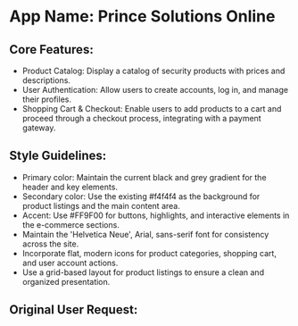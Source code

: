 # **App Name**: Prince Solutions Online

## Core Features:

- Product Catalog: Display a catalog of security products with prices and descriptions.
- User Authentication: Allow users to create accounts, log in, and manage their profiles.
- Shopping Cart & Checkout: Enable users to add products to a cart and proceed through a checkout process, integrating with a payment gateway.

## Style Guidelines:

- Primary color: Maintain the current black and grey gradient for the header and key elements.
- Secondary color: Use the existing #f4f4f4 as the background for product listings and the main content area.
- Accent: Use #FF9F00 for buttons, highlights, and interactive elements in the e-commerce sections.
- Maintain the 'Helvetica Neue', Arial, sans-serif font for consistency across the site.
- Incorporate flat, modern icons for product categories, shopping cart, and user account actions.
- Use a grid-based layout for product listings to ensure a clean and organized presentation.

## Original User Request:
<!DOCTYPE html>
<html lang="en">
<head>
    <meta charset="UTF-8">
    <meta name="viewport" content="width=device-width, initial-scale=1.0">
    <title>Prince Solutions - IT & Security Solutions</title>
    <script>
        // This ensures that when the page is refreshed, we go to the top.
        window.addEventListener("beforeunload", function() {
          window.scrollTo(0, 0); // Scrolls to the top before the page unloads
        });

        document.addEventListener("DOMContentLoaded", function() {
          window.scrollTo(0, 0); // Scrolls to the top when the page finishes loading
        });

        // Add an event listener to the Home link to refresh and scroll to top
        function reloadAndScroll() {
          window.location.reload();  // Forces the page to reload
          window.scrollTo(0, 0); // Ensures the page is at the top when it reloads
        }
    </script>
    
    <style>
        /* General Styling */
        body {
            font-family: 'Helvetica Neue', Arial, sans-serif;
            margin: 0;
            padding: 0;
            line-height: 1.6;
            scroll-behavior: smooth;
            background-color: #f4f4f4;
        }

        /* Header with Gradient Background */
        header {
            background: linear-gradient(135deg, #000000, #808080); /* Gradient Background */
            color: #fff;
            padding: 20px 40px;
            position: sticky;
            top: 0;
            z-index: 100;
            display: flex;
            justify-content: space-between;
            align-items: center;
            box-shadow: 0 4px 8px rgba(0, 0, 0, 0.3); /* Depth shadow */
            animation: headerAnim 1.5s ease-out; /* Animation for header */
        }

        /* Logo Section */
        .logo {
            display: flex;
            align-items: center;
            font-size: 28px;
            font-weight: bold;
            text-transform: uppercase;
            letter-spacing: 2px;
            position: relative;
            overflow: hidden;
        }

        .logo img {
            width: 70px;
            height: auto;
            margin-right: 15px;
            transform-origin: center;
            transition: all 0.5s ease;
        }

        .logo:hover img {
            transform: rotate(15deg) scale(1.1); /* Rotate and scale the logo on hover */
        }

        .logo div {
            font-size: 1.8rem;
            text-shadow: 2px 2px 10px rgba(0, 0, 0, 0.4);
            color: #fff;
            position: relative;
            animation: logoTextAnim 1.5s ease-in-out forwards;
        }

        /* Logo Text Animation */
        @keyframes logoTextAnim {
            0% {
                transform: translateX(-100%);
            }
            100% {
                transform: translateX(0);
            }
        }

        /* Navigation Bar */
        nav {
            display: flex;
            gap: 30px;
            position: relative;
        }

        nav a {
            color: #fff;
            text-decoration: none;
            font-size: 1rem;
            text-transform: uppercase;
            letter-spacing: 1px;
            padding: 10px;
            position: relative;
            transition: color 0.3s ease;
        }

        nav a::after {
            content: '';
            position: absolute;
            width: 0;
            height: 2px;
            background-color: #ff9f00; /* Accent color */
            transition: width 0.3s ease;
            bottom: -5px;
            left: 0;
        }

        nav a:hover {
            color: #ff9f00;
        }

        nav a:hover::after {
            width: 100%;
        }

        /* Hamburger Menu (Mobile) */
        .menu-btn {
            display: none;
            background: none;
            border: none;
            color: #fff;
            font-size: 1.8rem;
            cursor: pointer;
            position: relative;
            z-index: 200;
            transition: transform 0.3s ease;
        }

        .menu-btn:hover {
            transform: rotate(90deg); /* Animation for hamburger on hover */
        }

        /* Navigation Popup (Mobile Menu) */
        .nav-popup {
            position: fixed;
            top: 0;
            right: -100%;
            width: 250px;
            height: 100vh;
            background-color: rgba(0, 0, 0, 0.8);
            display: flex;
            flex-direction: column;
            align-items: center;
            justify-content: center;
            transition: right 0.3s ease-in-out;
        }

        .nav-popup a {
            color: #fff;
            text-decoration: none;
            font-size: 1.5rem;
            margin: 20px 0;
            text-transform: uppercase;
            letter-spacing: 1px;
        }

        .nav-popup a:hover {
            color: #ff9f00;
        }

        /* Media Queries for Mobile */
        @media (max-width: 768px) {
            nav {
                display: none; /* Hide nav links on small screens */
            }

            .menu-btn {
                display: block; /* Show hamburger menu button */
            }
        }

        @media (max-width: 480px) {
            header {
                padding: 15px 20px;
            }
        }

        /* Header Animation */
        @keyframes headerAnim {
            0% {
                opacity: 0;
                transform: translateY(-30px);
            }
            100% {
                opacity: 1;
                transform: translateY(0);
            }
        }
    </style>
</head>
<body>
           <style>
        body {
            -webkit-user-select: none;
            -moz-user-select: none;
            -ms-user-select: none;
            user-select: none;
         </style>

    <!-- Header -->
    <header>
        <div class="logo">
            <img src="https://github.com/user-attachments/assets/909c75cd-2514-403a-8870-fb8a21468f3d" alt="Prince Solutions Logo">
            <div>Prince Solutions</div>
        </div>

        <!-- Navigation Bar (Desktop) -->
        <nav>
            <a href="javascript:void(0);" onclick="reloadAndScroll()">Home</a> <!-- Modified the 'Home' link to reload and scroll to the top -->
            <a href="services-section.html">Services</a>
            <a href="solutions-section.html">Solutions</a>
            <a href="#about">About Us</a>
            <a href="#contact">Contact Us</a>
        </nav>
    </header>
    <!-- Add more content here -->
</body>
</html>


        <!-- Hamburger Menu Button -->
        <button class="menu-btn" id="menu-btn">&#9776;</button>
    </header>

    <!-- Mobile Navigation Popup -->
    <div class="nav-popup" id="nav-popup">
        <a href="javascript:void(0);" onclick="reloadAndScroll()">Home</a> <!-- Modified the 'Home' link to reload and scroll to the top -->

        <a href="services-section.html">Services</a>
        <a href="solutions-section.html">Solutions</a>
        <a href="#about">About Us</a>
        <a href="#contact">Contact Us</a>
    </div>

    <script>
        // Get elements
        const menuBtn = document.getElementById('menu-btn');
        const navPopup = document.getElementById('nav-popup');

        // Toggle nav popup
        menuBtn.addEventListener('click', () => {
            if (navPopup.style.right === '0px') {
                navPopup.style.right = '-100%'; // Hide the popup
            } else {
                navPopup.style.right = '0'; // Show the popup
            }
        });

        // Close the popup if clicked outside
        window.addEventListener('click', (event) => {
            if (!navPopup.contains(event.target) && !menuBtn.contains(event.target)) {
                navPopup.style.right = '-100%'; // Hide the popup if clicked outside
            }
        });
    </script>
</body>
</html>


               <!-- Hero Section -->
<section class="hero" id="home">
    <!-- Background Slideshow -->
    <div class="hero-background"></div>

    <!-- Content Container -->
    <div class="hero-content">
        <h1 class="hero-title">Empowering Businesses</h1>
        <p class="hero-subtitle">Seamlessly integrate IT innovation with world-class security.</p>
        <a href="services-section.html" class="btn hero-btn">Explore Our Services</a>
    </div>
</section>

<!-- Styles -->
<style>
    /* Hero Section Styles */
    .hero {
        position: relative;
        width: 100%;
        height: 100vh;
        display: flex;
        justify-content: center;
        align-items: center;
        overflow: hidden;
        text-align: center;
        color: white;
    }

    /* Background Slideshow */
    .hero-background {
        position: absolute;
        top: 0;
        left: 0;
        width: 100%;
        height: 100%;
        z-index: -1;
        animation: slideshow 15s infinite; /* Slideshow with 3-second interval per image */
        background-size: cover;
        background-position: center;
    }

    /* Slideshow Background Images */
    @keyframes slideshow {
        0% { background-image: url("https://github.com/user-attachments/assets/bff05330-2aa3-4c11-946b-0c6c761b104f"); }
        20% { background-image: url("https://github.com/user-attachments/assets/25444570-2d6f-4386-b61e-bf62acbc7c76"); }
        40% { background-image: url("https://github.com/user-attachments/assets/e73f3406-9a49-4b0c-86a9-b84f2b77c701"); }
        60% { background-image: url("https://github.com/user-attachments/assets/981f90e6-8c76-425d-9c1f-c4dbe88f1fa6"); }
        80% { background-image: url("https://github.com/user-attachments/assets/ef2517bd-61e4-4020-84e5-4f938cc46712"); }
        100% { background-image: url("https://github.com/user-attachments/assets/a8e503bf-df97-43a2-8726-fbd782bf4cf6"); }
    }

    /* Content Styling */
    .hero-content {
        position: relative;
        z-index: 1;
        padding: 30px;
        max-width: 800px;
        background: rgba(0, 0, 0, 0.6); /* Dark background with more opacity */
        border-radius: 15px;
        box-shadow: 0 10px 40px rgba(0, 0, 0, 0.6);
        animation: fadeInUp 1.5s ease-out forwards; /* Upward fade-in effect */
    }

    .hero-title {
        font-size: 4.5rem;
        font-weight: 700;
        text-transform: uppercase;
        margin-bottom: 20px;
        letter-spacing: 3px;
        opacity: 0;
        animation: slideInFromTop 1.2s ease-out forwards;
    }

    .hero-subtitle {
        font-size: 1.6rem;
        margin-bottom: 30px;
        line-height: 1.8;
        opacity: 0;
        animation: fadeInSubtitle 1.4s ease-out forwards;
        animation-delay: 0.3s;
    }

    /* Button Styling */
    .btn.hero-btn {
        background-color: #f8a928;
        color: white;
        font-size: 1.3rem;
        padding: 18px 40px;
        border: none;
        border-radius: 25px;
        cursor: pointer;
        transition: all 0.3s ease;
        text-decoration: none;
        display: inline-block;
        box-shadow: 0 10px 30px rgba(248, 169, 40, 0.5);
        opacity: 0;
        animation: fadeInButton 1.6s ease-out forwards;
        animation-delay: 0.6s;
    }

    .btn.hero-btn:hover {
        background-color: #d77a16;
        transform: scale(1.05);
        box-shadow: 0 15px 30px rgba(248, 169, 40, 0.6);
    }

    /* Animations */
    @keyframes slideInFromTop {
        0% {
            opacity: 0;
            transform: translateY(-50px);
        }
        100% {
            opacity: 1;
            transform: translateY(0);
        }
    }

    @keyframes fadeInSubtitle {
        0% {
            opacity: 0;
            transform: translateY(30px);
        }
        100% {
            opacity: 1;
            transform: translateY(0);
        }
    }

    @keyframes fadeInButton {
        0% {
            opacity: 0;
            transform: scale(0);
        }
        100% {
            opacity: 1;
            transform: scale(1);
        }
    }

    @keyframes fadeInUp {
        0% {
            opacity: 0;
            transform: translateY(50px);
        }
        100% {
            opacity: 1;
            transform: translateY(0);
        }
    }

    /* Mobile responsiveness */
    @media screen and (max-width: 768px) {
        .hero-title {
            font-size: 3.5rem;
        }

        .hero-subtitle {
            font-size: 1.2rem;
        }

        .btn.hero-btn {
            font-size: 1.1rem;
            padding: 15px 30px;
        }
    }
</style>






<!-- Styling for About Us Section -->
<style>
    /* About Us Section Styling */
    .about {
        background: #f4f4f4; /* Light grey background */
        padding: 80px 20px;
        text-align: center;
        color: #333;
    }

    /* About Container for Image and Text */
    .about-container {
        display: flex;
        justify-content: space-between;
        align-items: center;
        max-width: 1200px;
        margin: 0 auto;
        flex-wrap: wrap;
        padding: 0 20px;
    }

    /* About Image Styling */
    .about-image {
        flex: 1;
        max-width: 500px;
        margin-right: 30px;
        border-radius: 10px;
        overflow: hidden;
        box-shadow: 0 4px 15px rgba(0, 0, 0, 0.1);
        transition: transform 0.3s ease, box-shadow 0.3s ease;
    }

    .about-image img {
        width: 100%;
        height: auto;
        object-fit: cover;
        border-radius: 10px;
    }

    /* Hover Effect for About Image */
    .about-image:hover {
        transform: scale(1.05); /* Zoom effect */
        box-shadow: 0 8px 30px rgba(0, 0, 0, 0.2);
    }

    /* About Text Styling */
    .about-text {
        flex: 1;
        max-width: 600px;
        padding: 30px;
        background: #fff;
        border-radius: 10px;
        box-shadow: 0 4px 15px rgba(0, 0, 0, 0.1);
        text-align: left;
        line-height: 1.6;
        transition: transform 0.3s ease, box-shadow 0.3s ease;
    }

    .about-text h2 {
        font-size: 2.4rem;
        color: #0073e6; /* Blue color */
        margin-bottom: 20px;
    }

    .about-text p {
        font-size: 1.1rem;
        color: #555;
    }

    /* Hover Effect for About Text */
    .about-text:hover {
        transform: translateY(-10px);
        box-shadow: 0 8px 25px rgba(0, 0, 0, 0.2);
    }

    /* Responsive Design for About Us Section */
    @media (max-width: 768px) {
        .about-container {
            flex-direction: column;
            align-items: center;
        }

        .about-image {
            margin-right: 0;
            margin-bottom: 30px;
        }

        .about-text {
            max-width: 100%;
        }

        .about-text h2 {
            font-size: 2rem;
        }

        .about-text p {
            font-size: 1rem;
        }
    }
</style>
           <!-- About Us Section -->
<section class="about" id="about">
    <div class="about-container">
        <div class="about-image">
            <img src="https://github.com/user-attachments/assets/d0be576f-5e5b-48df-8f3c-64813b4bd073"/>
        </div>
        <div class="about-text">
            <h2>About Us</h2>
            <p>At Prince Solutions, we are dedicated to providing cutting-edge CCTV camera solutions to ensure the safety and security of your home, business, and property. With years of expertise in the security industry, we specialize in offering high-quality surveillance systems tailored to meet the unique needs of our clients. Whether it's for residential, commercial, or industrial purposes, we provide reliable and easy-to-use camera systems designed to monitor, protect, and give you peace of mind. Our products include state-of-the-art cameras, real-time monitoring, and customized security solutions, all backed by exceptional customer service. At Prince Solutions, your safety is our priority, and we work tirelessly to deliver the best in security technology.</p>
        </div>
    </div>
</section>


    <!-- Contact Section -->
<section class="contact" id="contact">
    <div class="container">
        <div class="contact-header">
            <h2>Get in Touch</h2>
            <p>We would love to hear from you! Reach out to us for inquiries, support, or project discussions.</p>
        </div>

        <!-- Contact Information Section with Icons -->
        <div class="contact-info">
            <div class="contact-item">
                <div class="contact-icon">
                    <img src="https://img.icons8.com/ios/50/000000/email.png" alt="Email Icon">
                </div>
                <h3>Email Us</h3>
                <p><a href="mailto:support@princesolutions.in">support@princesolutions.in</a></p>
            </div>

            <div class="contact-item">
                <div class="contact-icon">
                    <img src="https://github.com/user-attachments/assets/b05a09e7-5921-46db-af04-ea113a234e9c" alt="Phone Icon">
                </div>
                <h3>Call Us</h3>
                <p>
                    <a href="tel:+919927122440">+91-9927122440</a><br />
                    <a href="tel:+919917122440">+91-9917122440</a>
                </p>
            </div>

            <div class="contact-item">
                <div class="contact-icon">
                    <img src="https://github.com/user-attachments/assets/c459705f-8cea-4386-bbaf-d7a5aaeb4ab5" alt="Location Icon">
                </div>
                <h3>Visit Us</h3>
                <p>Opp. Govt Hospital, Moh Kavi Nagar, Gajraula(Amroha) 244235</p>
            </div>

            <!-- New Instagram Follow Us Section -->
            <div class="contact-item">
                <div class="contact-icon">
                    <img src="https://github.com/user-attachments/assets/52966619-aa56-4638-b844-125598835a63" alt="Instagram Icon">
                </div>
                <h3>Follow Us on Instagram</h3>
                <p><a href="https://www.instagram.com/prince.solutions" target="_blank">prince.solutions</a></p>
            </div>

            <!-- New Facebook follow us section -->
            <div class="contact-item">
                <div class="contact-icon">
                    <img src="https://github.com/user-attachments/assets/58373706-c01a-45f9-9422-b58916abfde1" alt="Facebook Icon">
                </div>
                <h3>Follow Us on Facebook</h3>
                <p><a href="https://www.facebook.com/profile.php?id=61564082030508" target="_blank">Prince solutions</a></p>
            </div>
        </div>

        <!-- Google Map Section -->
        <div class="contact-map">
            <iframe src="https://www.google.com/maps/embed?pb=!1m18!1m12!1m3!1d218.44205758793515!2d78.24258437198287!3d28.83668891247085!2m3!1f0!2f0!3f0!3m2!1i1024!2i768!4f13.1!3m3!1m2!1s0x390b75712f1d15b5%3A0x61dbe2a8ac765515!2sM%2Fs%20Prince%20Solutions!5e0!3m2!1sen!2sin!4v1734622649253!5m2!1sen!2sin" loading="lazy"></iframe>
        </div>
    </div>
</section>

<!-- Styling for Contact Section -->
<style>
    /* General Contact Section Styling */
    .contact {
        background-color: #ffffff;
        padding: 60px 20px;
        text-align: center;
        color: #333;
    }

    .container {
        max-width: 1200px;
        margin: 0 auto;
        padding: 0 20px;
    }

    .contact-header h2 {
        font-size: 2.5rem;
        color: #2f4f91;
        margin-bottom: 20px;
    }

    .contact-header p {
        font-size: 1.1rem;
        color: #666;
    }

    /* Contact Information Section */
    .contact-info {
        display: flex;
        justify-content: space-between;  /* Spread the items evenly across the row */
        gap: 10px; /* Optional, adds space between items */
        margin-top: 40px;
        flex-wrap: nowrap; /* Prevent wrapping */
    }

    .contact-item {
        background: #f9f9f9;
        border-radius: 10px;
        padding: 25px;
        width: 19%;  /* Adjust width to fit 5 items in one row */
        text-align: center;
        box-shadow: 0 4px 10px rgba(0, 0, 0, 0.1);
        transition: transform 0.3s ease, box-shadow 0.3s ease;
    }

    .contact-item h3 {
        font-size: 1.4rem;
        color: #2f4f91;
        margin-top: 20px;
    }

    .contact-item p {
        font-size: 1.1rem;
        color: #555;
        line-height: 1.6;
    }

    .contact-item a {
        color: #2f4f91;
        text-decoration: none;
    }

    .contact-icon img {
        width: 50px;
        height: 50px;
        margin-bottom: 20px;
    }

    /* Hover Effect */
    .contact-item:hover {
        transform: translateY(-10px);
        box-shadow: 0 6px 15px rgba(0, 0, 0, 0.1);
    }

    /* Map Section */
    .contact-map iframe {
        width: 40%;
        height: 230px;
        border: 0;
        border-radius: 10px;
        box-shadow: 0 4px 10px rgba(0, 0, 0, 0.1);
        margin-top: 40px;
    }

    /* Responsive Design */
    @media (max-width: 768px) {
        .contact-info {
            flex-direction: column;
            align-items: center;
        }

        .contact-item {
            width: 80%;
            margin-bottom: 20px;
        }

        .contact-header h2 {
            font-size: 2rem;
        }

        .contact-header p {
            font-size: 1rem;
        }
    }
</style>


<br>


        <div class="contact-form">
    <div class="form-container">
        <h3 class="form-title">Contact Us</h3>
        <form action="https://formsubmit.co/msprincesolutions@gmail.com" method="POST">
            <!-- Name Input -->
            <div class="form-group">
                <label for="name">Your Name</label>
                <input type="text" id="name" name="name" required placeholder="Enter your name">
            </div>

            <!-- Email Input -->
            <div class="form-group">
                <label for="email">Email Address</label>
                <input type="email" id="email" name="email" required placeholder="Enter your email">
            </div>

            <!-- Message Textarea -->
            <div class="form-group">
                <label for="message">Your Message</label>
                <textarea id="message" name="message" required placeholder="Tell us how we can help"></textarea>
            </div>

            <!-- Submit Button -->
            <button type="submit" class="submit-btn">Send Message</button>
        </form>
    </div>
</div>

<style>
    /* General Contact Form Styling */
    .contact-form {
        display: flex;
        justify-content: center;
        align-items: center;
        height: 120vh;
        background: linear-gradient(135deg, #3498db, #8e44ad);
        padding: 30px;
    }

    .form-container {
        background-color: #ffffff;
        padding: 30px 40px;
        border-radius: 10px;
        box-shadow: 0 8px 20px rgba(0, 0, 0, 0.1);
        width: 100%;
        max-width: 400px;
        text-align: center;
        animation: fadeIn 0.6s ease-out;
    }

    .form-title {
        font-size: 1.8rem;
        color: #2c3e50;
        margin-bottom: 20px;
        font-weight: bold;
        letter-spacing: 1px;
    }

    /* Input Field Styling */
    .form-group {
        margin-bottom: 20px;
        text-align: left;
    }

    .form-group label {
        font-size: 1rem;
        color: #7f8c8d;
        margin-bottom: 8px;
        display: block;
    }

    .form-group input,
    .form-group textarea {
        width: 100%;
        padding: 12px;
        border-radius: 8px;
        border: 1px solid #ddd;
        font-size: 1rem;
        transition: all 0.3s ease;
        background-color: #f5f5f5;
    }

    /* Focus Effect */
    .form-group input:focus,
    .form-group textarea:focus {
        border-color: #3498db;
        box-shadow: 0 0 5px rgba(52, 152, 219, 0.6);
        outline: none;
    }

    .form-group textarea {
        min-height: 100px;
        resize: vertical;
    }

    /* Submit Button Styling */
    .submit-btn {
        background-color: #3498db;
        color: #ffffff;
        padding: 12px 30px;
        border: none;
        border-radius: 25px;
        cursor: pointer;
        font-size: 1.1rem;
        font-weight: bold;
        transition: background-color 0.3s ease;
        width: 100%;
        margin-top: 20px;
    }

    .submit-btn:hover {
        background-color: #2980b9;
    }

    /* Animation */
    @keyframes fadeIn {
        from {
            opacity: 0;
            transform: translateY(30px);
        }
        to {
            opacity: 1;
            transform: translateY(0);
        }
    }

    /* Responsive Design */
    @media (max-width: 768px) {
        .form-container {
            padding: 20px;
        }

        .form-title {
            font-size: 1.6rem;
        }

        .form-group input,
        .form-group textarea {
            font-size: 0.9rem;
            padding: 10px;
        }

        .submit-btn {
            font-size: 1rem;
            padding: 10px 25px;
        }
    }

    /* Mobile-First */
    @media (max-width: 480px) {
        .form-container {
            padding: 15px;
            max-width: 90%;
        }

        .form-title {
            font-size: 1.4rem;
        }

        .form-group label {
            font-size: 0.9rem;
        }

        .form-group input,
        .form-group textarea {
            padding: 8px;
            font-size: 0.9rem;
        }

        .submit-btn {
            font-size: 0.9rem;
            padding: 8px 20px;
        }
    }
</style>


        </section>

    <!-- Footer -->
    <footer>
        <p>© 2024 Prince Solutions. All rights reserved.</p>
        <p><a href="#home">Back to top</a></p>
    </footer>

</body>
</html>
 add e commerce store to sell items in this website and add login/sign up feature
  